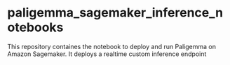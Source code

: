 # paligemma_sagemaker_inference_notebooks
This repository containes the notebook to deploy and run Paligemma on Amazon Sagemaker. It deploys a realtime custom inference endpoint
